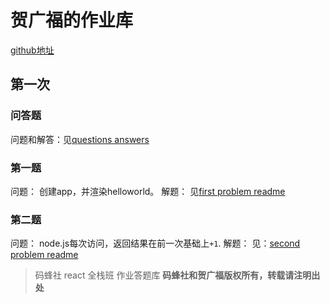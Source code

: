 # 贺广福的作业库

[github地址](https://github.com/hgfjxn/mfs-react-homework)

## 第一次

### 问答题

问题和解答：见[questions answers](./questions/1.md "questions answers")

### 第一题

问题： 创建app，并渲染helloworld。
解题： 见[first problem readme](./first/README.md "first problem readme")

### 第二题

问题： node.js每次访问，返回结果在前一次基础上`+1`.
解题： 见：[second problem readme](./second/READEME.md "second problem readme")






> 码蜂社 react 全栈班 作业答题库
**码蜂社和贺广福版权所有，转载请注明出处**
